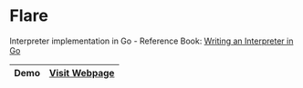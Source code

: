 # Flare

Interpreter implementation in Go - Reference Book: [Writing an Interpreter in Go](https://interpreterbook.com/)

| Demo | [Visit Webpage](https://0x-kys.pages.dev/projects/flare/) |
| - | - |
